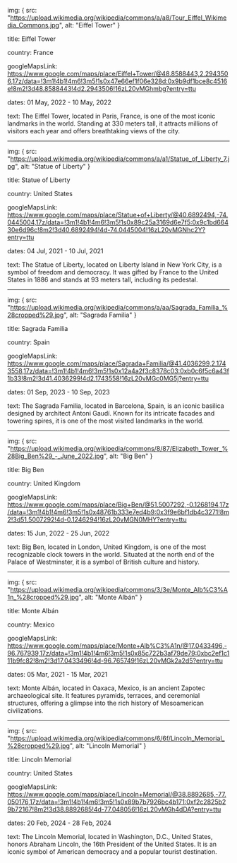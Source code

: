 img: {
    src: "https://upload.wikimedia.org/wikipedia/commons/a/a8/Tour_Eiffel_Wikimedia_Commons.jpg",
    alt: "Eiffel Tower"
}

title:
Eiffel Tower

country:
France

googleMapsLink:
https://www.google.com/maps/place/Eiffel+Tower/@48.8588443,2.2943506,17z/data=!3m1!4b1!4m6!3m5!1s0x47e66ef1f06e328d:0x9b9df1bce8c4516e!8m2!3d48.8588443!4d2.2943506!16zL20vMGhmbg?entry=ttu

dates:
01 May, 2022 - 10 May, 2022

text:
The Eiffel Tower, located in Paris, France, is one of the most iconic landmarks in the world. Standing at 330 meters tall, it attracts millions of visitors each year and offers breathtaking views of the city.

-----------------------------------------------------

img: {
    src: "https://upload.wikimedia.org/wikipedia/commons/a/a1/Statue_of_Liberty_7.jpg",
    alt: "Statue of Liberty"
}

title:
Statue of Liberty

country:
United States

googleMapsLink:
https://www.google.com/maps/place/Statue+of+Liberty/@40.6892494,-74.0445004,17z/data=!3m1!4b1!4m6!3m5!1s0x89c25a3169d6e7f5:0x9c1bd66430e6d96c!8m2!3d40.6892494!4d-74.0445004!16zL20vMGNhc2Y?entry=ttu

dates:
04 Jul, 2021 - 10 Jul, 2021

text:
The Statue of Liberty, located on Liberty Island in New York City, is a symbol of freedom and democracy. It was gifted by France to the United States in 1886 and stands at 93 meters tall, including its pedestal.

-----------------------------------------------------

img: {
    src: "https://upload.wikimedia.org/wikipedia/commons/a/aa/Sagrada_Familia_%28cropped%29.jpg",
    alt: "Sagrada Familia"
}

title:
Sagrada Familia

country:
Spain

googleMapsLink:
https://www.google.com/maps/place/Sagrada+Familia/@41.4036299,2.1743558,17z/data=!3m1!4b1!4m6!3m5!1s0x12a4a2f3c8378c03:0xb0c6f5c6a43f1b33!8m2!3d41.4036299!4d2.1743558!16zL20vMGc0MG5j?entry=ttu

dates:
01 Sep, 2023 - 10 Sep, 2023

text:
The Sagrada Familia, located in Barcelona, Spain, is an iconic basilica designed by architect Antoni Gaudí. Known for its intricate facades and towering spires, it is one of the most visited landmarks in the world.

-----------------------------------------------------

img: {
    src: "https://upload.wikimedia.org/wikipedia/commons/8/87/Elizabeth_Tower_%28Big_Ben%29_-_June_2022.jpg",
    alt: "Big Ben"
}

title:
Big Ben

country:
United Kingdom

googleMapsLink:
https://www.google.com/maps/place/Big+Ben/@51.5007292,-0.1268194,17z/data=!3m1!4b1!4m6!3m5!1s0x48761b333e7ed4b9:0x3f9e6bf1db4c3271!8m2!3d51.5007292!4d-0.1246294!16zL20vMGN0MHY?entry=ttu

dates:
15 Jun, 2022 - 25 Jun, 2022

text:
Big Ben, located in London, United Kingdom, is one of the most recognizable clock towers in the world. Situated at the north end of the Palace of Westminster, it is a symbol of British culture and history.

-----------------------------------------------------

img: {
    src: "https://upload.wikimedia.org/wikipedia/commons/3/3e/Monte_Alb%C3%A1n_%28cropped%29.jpg",
    alt: "Monte Albán"
}

title:
Monte Albán

country:
Mexico

googleMapsLink:
https://www.google.com/maps/place/Monte+Alb%C3%A1n/@17.0433496,-96.767939,17z/data=!3m1!4b1!4m6!3m5!1s0x85c722b3af79de79:0xbc2ef1c111b9fc82!8m2!3d17.0433496!4d-96.765749!16zL20vMGk2a2d5?entry=ttu

dates:
05 Mar, 2021 - 15 Mar, 2021

text:
Monte Albán, located in Oaxaca, Mexico, is an ancient Zapotec archaeological site. It features pyramids, terraces, and ceremonial structures, offering a glimpse into the rich history of Mesoamerican civilizations.

-----------------------------------------------------

img: {
    src: "https://upload.wikimedia.org/wikipedia/commons/6/6f/Lincoln_Memorial_%28cropped%29.jpg",
    alt: "Lincoln Memorial"
}

title:
Lincoln Memorial

country:
United States

googleMapsLink:
https://www.google.com/maps/place/Lincoln+Memorial/@38.8892685,-77.050176,17z/data=!3m1!4b1!4m6!3m5!1s0x89b7b7926bc4b171:0xf2c2825b29b72167!8m2!3d38.8892685!4d-77.048056!16zL20vMGh4dDA?entry=ttu

dates:
20 Feb, 2024 - 28 Feb, 2024

text:
The Lincoln Memorial, located in Washington, D.C., United States, honors Abraham Lincoln, the 16th President of the United States. It is an iconic symbol of American democracy and a popular tourist destination.

